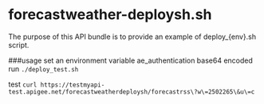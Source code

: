forecastweather-deploysh.sh
=====
The purpose of this API bundle is to provide an example of deploy_{env}.sh script.

###usage
set an environment variable ae_authentication base64 encoded
run ```./deploy_test.sh```

test ```curl https://testmyapi-test.apigee.net/forecastweatherdeploysh/forecastrss\?w\=2502265\&u\=c```